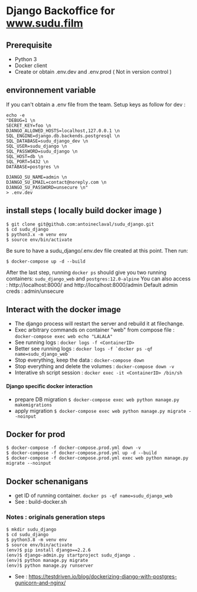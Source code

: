 # Django Backoffice for www.sudu.film 

## Prerequisite 

- Python 3 
- Docker client
- Create or obtain .env.dev and .env.prod ( Not in version control )

## environnement variable

If you can't obtain a .env file from the team. Setup keys as follow for dev : 

```
echo -e 
"DEBUG=1 \n
SECRET_KEY=foo \n
DJANGO_ALLOWED_HOSTS=localhost,127.0.0.1 \n
SQL_ENGINE=django.db.backends.postgresql \n
SQL_DATABASE=sudu_django_dev \n
SQL_USER=sudu_django \n
SQL_PASSWORD=sudu_django \n
SQL_HOST=db \n
SQL_PORT=5432 \n
DATABASE=postgres \n

DJANGO_SU_NAME=admin \n
DJANGO_SU_EMAIL=contact@noreply.com \n
DJANGO_SU_PASSWORD=unsecure \n"
> .env.dev
```

## install steps ( locally build docker image )

```
$ git clone git@github.com:antoineclaval/sudu_django.git
$ cd sudu_django
$ python3.x -m venv env
$ source env/bin/activate
```
Be sure to have a sudu_django/.env.dev file created at this point. Then run:

```
$ docker-compose up -d --build
```

After the last step, running ```docker ps``` should give you two running containers: ```sudu_django_web``` and ```postgres:12.0-alpine```
You can also access : http://localhost:8000/ and http://localhost:8000/admin
Default admin creds : admin/unsecure



## Interact with the docker image

- The django process will restart the server and rebuild it at filechange.
- Exec arbitrary commands on container "web" from compose file : ```docker-compose exec web echo "LALALA" ```
- See running logs : ```docker logs -f <ContainerID>```
- Better see running logs : ```docker logs -f `docker ps -qf name=sudu_django_web` ```
- Stop everything, keep the data : ```docker-compose down```
- Stop everything and delete the volumes : ```docker-compose down -v```
- Interative sh script session : ``docker exec -it <ContainerID> /bin/sh ``

#### Django specific docker interaction 

- prepare DB  migration ```$ docker-compose exec web python manage.py makemigrations```
- apply migration ```$ docker-compose exec web python manage.py migrate --noinput```

## Docker for prod
```
$ docker-compose -f docker-compose.prod.yml down -v
$ docker-compose -f docker-compose.prod.yml up -d --build
$ docker-compose -f docker-compose.prod.yml exec web python manage.py migrate --noinput
```

## Docker schenanigans 

- get ID of running container. ```docker ps -qf name=sudu_django_web```
- See : build-docker.sh


### Notes : originals generation steps 

```
$ mkdir sudu_django
$ cd sudu_django
$ python3.8 -m venv env
$ source env/bin/activate
(env)$ pip install django==2.2.6
(env)$ django-admin.py startproject sudu_django .
(env)$ python manage.py migrate
(env)$ python manage.py runserver
```
- See : https://testdriven.io/blog/dockerizing-django-with-postgres-gunicorn-and-nginx/

